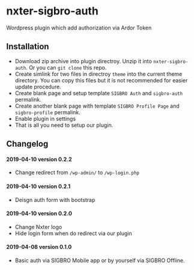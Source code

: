 # nxter-sigbro-auth

Wordpress plugin which add authorization via Ardor Token

## Installation

* Download zip archive into plugin directroy. Unzip it into `nxter-sigbro-auth`. Or you can `git clone` this repo. 
* Create simlink for two files in  directroy `theme` into the current theme directory. You can copy this files but it is not recommended for easier update procedure.
* Create blank page and setup template `SIGBRO Auth` and `sigbro-auth` permalink.
* Create another blank page with template `SIGBRO Profile Page` and `sigbro-profile` permalink.
* Enable plugin in settings
* That is all you need to setup our plugin.

## Changelog

#### 2019-04-10 version 0.2.2
* Change redirect from `/wp-admin/` to `/wp-login.php`

#### 2019-04-10 version 0.2.1
* Deisgn auth form with bootstrap

#### 2019-04-10 version 0.2.0
* Change Nxter logo
* Hide login form when do redirect via our plugin

#### 2019-04-08 version 0.1.0
* Basic auth via SIGBRO Mobile app or by yourself via SIGBRO Offline. 
